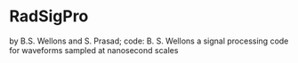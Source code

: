 # RadSigPro
by B.S. Wellons and S. Prasad; code: B. S. Wellons
a signal processing code for waveforms sampled at nanosecond scales 
